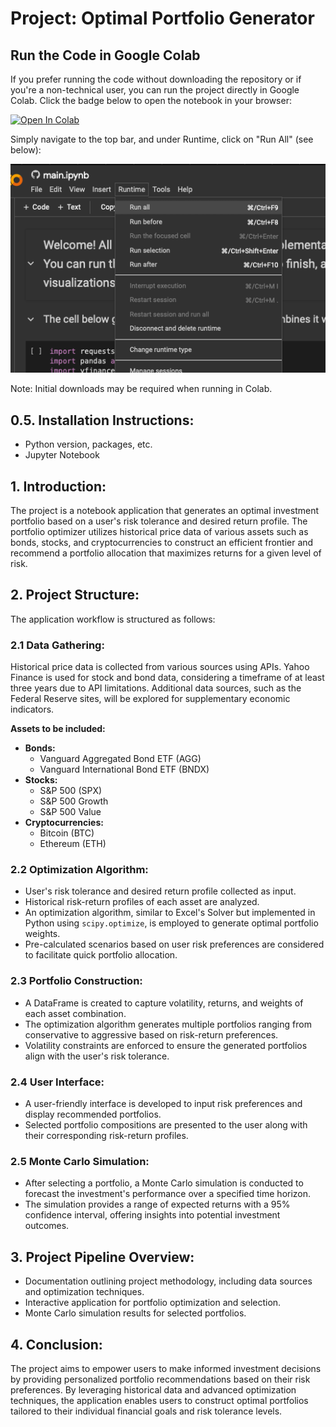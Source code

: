 # Project: Optimal Portfolio Generator

## Run the Code in Google Colab

If you prefer running the code without downloading the repository or if you're a non-technical user, you can run the project directly in Google Colab. Click the badge below to open the notebook in your browser:

[![Open In Colab](https://colab.research.google.com/assets/colab-badge.svg)](https://colab.research.google.com/github/Joshbazz/Portfolio-Optimizer/blob/main/colab.ipynb)

Simply navigate to the top bar, and under Runtime, click on "Run All" (see below): 

![Run All in Colab](references/image.png)

Note: Initial downloads may be required when running in Colab.

## 0.5. Installation Instructions:
- Python version, packages, etc.
- Jupyter Notebook

## 1. Introduction:
The project is a notebook application that generates an optimal investment portfolio based on a user's risk tolerance and desired return profile. The portfolio optimizer utilizes historical price data of various assets such as bonds, stocks, and cryptocurrencies to construct an efficient frontier and recommend a portfolio allocation that maximizes returns for a given level of risk.

## 2. Project Structure:
The application workflow is structured as follows:

### 2.1 Data Gathering:
Historical price data is collected from various sources using APIs. Yahoo Finance is used for stock and bond data, considering a timeframe of at least three years due to API limitations. Additional data sources, such as the Federal Reserve sites, will be explored for supplementary economic indicators.

**Assets to be included:**
- **Bonds:**
  - Vanguard Aggregated Bond ETF (AGG)
  - Vanguard International Bond ETF (BNDX)
- **Stocks:**
  - S&P 500 (SPX)
  - S&P 500 Growth
  - S&P 500 Value
- **Cryptocurrencies:**
  - Bitcoin (BTC)
  - Ethereum (ETH)

### 2.2 Optimization Algorithm:
- User's risk tolerance and desired return profile collected as input.
- Historical risk-return profiles of each asset are analyzed.
- An optimization algorithm, similar to Excel's Solver but implemented in Python using `scipy.optimize`, is employed to generate optimal portfolio weights.
- Pre-calculated scenarios based on user risk preferences are considered to facilitate quick portfolio allocation.

### 2.3 Portfolio Construction:
- A DataFrame is created to capture volatility, returns, and weights of each asset combination.
- The optimization algorithm generates multiple portfolios ranging from conservative to aggressive based on risk-return preferences.
- Volatility constraints are enforced to ensure the generated portfolios align with the user's risk tolerance.

### 2.4 User Interface:
- A user-friendly interface is developed to input risk preferences and display recommended portfolios.
- Selected portfolio compositions are presented to the user along with their corresponding risk-return profiles.

### 2.5 Monte Carlo Simulation:
- After selecting a portfolio, a Monte Carlo simulation is conducted to forecast the investment's performance over a specified time horizon.
- The simulation provides a range of expected returns with a 95% confidence interval, offering insights into potential investment outcomes.

## 3. Project Pipeline Overview:
- Documentation outlining project methodology, including data sources and optimization techniques.
- Interactive application for portfolio optimization and selection.
- Monte Carlo simulation results for selected portfolios.

## 4. Conclusion:
The project aims to empower users to make informed investment decisions by providing personalized portfolio recommendations based on their risk preferences. By leveraging historical data and advanced optimization techniques, the application enables users to construct optimal portfolios tailored to their individual financial goals and risk tolerance levels.

